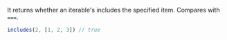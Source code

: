 It returns whether an iterable's includes the specified item. Compares with `===`.

```js
includes(2, [1, 2, 3]) // true
```
